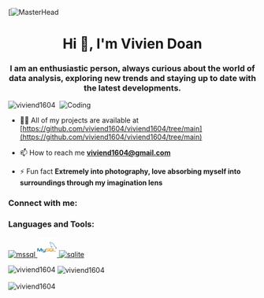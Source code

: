 [![MasterHead](https://i.pinimg.com/originals/6a/78/9c/6a789c174faa0a929f890a47a5317a4b.gif)
<h1 align="center">Hi 👋, I'm Vivien Doan</h1>
<h3 align="center">I am an enthusiastic person, always curious about the world of data analysis, exploring new trends and staying up to date with the latest developments.</h3>
<img align="right" alt="Coding" width="400" src="https://cdn.dribbble.com/users/116207...](https://i.pinimg.com/originals/6e/a8/c6/6ea8c68dfa924bc2e6a9abe3e473087a.gif">
<p align="left"> <img src="https://komarev.com/ghpvc/?username=viviend1604&label=Profile%20views&color=0e75b6&style=flat" alt="viviend1604" /> </p>

- 👨‍💻 All of my projects are available at [https://github.com/viviend1604/viviend1604/tree/main](https://github.com/viviend1604/viviend1604/tree/main)

- 📫 How to reach me **viviend1604@gmail.com**

- ⚡ Fun fact **Extremely into photography, love absorbing myself into surroundings through my imagination lens**

<h3 align="left">Connect with me:</h3>
<p align="left">
</p>

<h3 align="left">Languages and Tools:</h3>
<p align="left"> <a href="https://www.microsoft.com/en-us/sql-server" target="_blank" rel="noreferrer"> <img src="https://www.svgrepo.com/show/303229/microsoft-sql-server-logo.svg" alt="mssql" width="40" height="40"/> </a> <a href="https://www.mysql.com/" target="_blank" rel="noreferrer"> <img src="https://raw.githubusercontent.com/devicons/devicon/master/icons/mysql/mysql-original-wordmark.svg" alt="mysql" width="40" height="40"/> </a> <a href="https://www.sqlite.org/" target="_blank" rel="noreferrer"> <img src="https://www.vectorlogo.zone/logos/sqlite/sqlite-icon.svg" alt="sqlite" width="40" height="40"/> </a> </p>

<p><img align="left" src="https://github-readme-stats.vercel.app/api/top-langs?username=viviend1604&show_icons=true&locale=en&layout=compact" alt="viviend1604" /></p>

<p>&nbsp;<img align="center" src="https://github-readme-stats.vercel.app/api?username=viviend1604&show_icons=true&locale=en" alt="viviend1604" /></p>

<p><img align="center" src="https://github-readme-streak-stats.herokuapp.com/?user=viviend1604&" alt="viviend1604" /></p>
